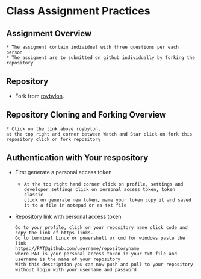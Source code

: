 # Class Assignment Practices 
## Assignment Overview
```
* The assigment contain individual with three questions per each person
* The assigment are to submitted on github individually by forking the repository
```
## Repository
* Fork from [roybylon](https://github.com/roybylon/EitJavaTraining).

## Repository Cloning and Forking Overview
```
* Click on the link above roybylon,
at the top right and corner between Watch and Star click on fork this repository click on fork repository

```
## Authentication with Your respository
* First generate a personal access token
    - ```
      At the top right hand corner click on profile, settings and developer settings click on personal access token, token classic
      click on generate new token, name your token copy it and saved it to a file in notepad or as txt file
      ```
* Repository link with personal access token

  ```
  Go to your profile, click on your repository name click code and copy the link of https links.
  Go to terminal Linux or powershell or cmd for windows paste the link
  https://PAT@github.com/username/repositoryname
  where PAT is your personal access token in your txt file and username is the name of your repository
  With this description you can now push and pull to your repository without login with your username and password
  ```

      
  
 
